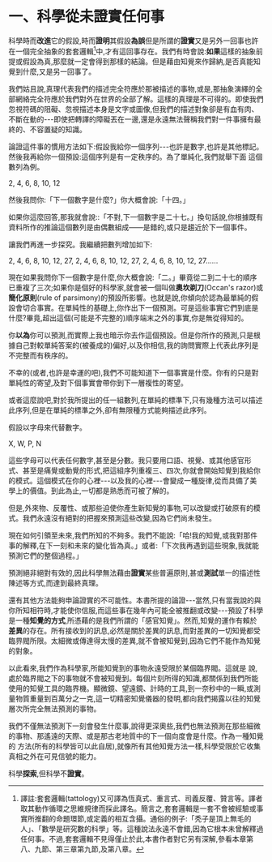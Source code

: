 # 一、科學從未證實任何事
科學時而**改進**它的假設,時而**證明**其假設**為誤**但是所謂的**證實**又是另外一回事也許在一個完全抽象的套套邏輯[^1]中,才有這回事存在。我們有時會說:**如果**這樣的抽象前提或假設為真,那麼就一定會得到那樣的結論。但是藉由知覺來作歸納,是否真能知覺到什麼,又是另一回事了。

我們姑且說,真理代表我們的描述完全符應於那被描述的事物,或是,那抽象演繹的全部網絡完全符應於我們對外在世界的全部了解。這樣的真理是不可得的。即使我們忽視符碼的阻礙、忽視描述本身是文字或圖像,但我們的描述對象卻是有血有肉、不斷在動的---即使把轉譯的障礙丟在一邊,還是永遠無法聲稱我們對一件事擁有最終的、不容置疑的知識。

論證這件事的慣用方法如下:假設我給你一個序列---也許是數字,也許是其他標記。然後我再給你一個預設:這個序列是有一定秩序的。為了單純化,我們就舉下面 
這個數列為例。

2, 4, 6, 8, 10, 12 

然後我問你:「下一個數字是什麼?」你大概會說:「十四。」

如果你這麼回答,那我就會說::「不對,下一個數字是二十七。」換句話說,你根據既有資料所作的推論這個數列是由偶數組成——是錯的,或只是趨近於下一個事件。

讓我們再進一步探究。我繼續把數列增加如下:

2, 4, 6, 8, 10, 12, 27, 2, 4, 6, 8, 10, 12, 27, 2, 4, 6, 8, 10, 12, 27......

現在如果我問你下一個數字是什麼,你大概會說:「二。」畢竟從二到二十七的順序已重複了三次;如果你是個好的科學家,就會被一個叫做**奧坎剃刀**(Occan's razor)或**簡化原則**(rule of parsimony)的預設所影響。也就是說,你傾向於認為最單純的假設會切合事實。在單純性的基礎上,你作出下一個預測。可是這些事實它們到底是什麼?畢竟,超出這個(可能是不完整的)順序端末之外的事實,你是無從得知的。

你**以為**你可以預測,而實際上我也暗示你去作這個預設。但是你所作的預測,只是根據自己對較單純答案的(被養成的)偏好,以及你相信,我的詢問實際上代表此序列是不完整而有秩序的。 

不幸的(或者,也許是幸運的吧),我們不可能知道下一個事實是什麼。你有的只是對單純性的寄望,及對下個事實會帶你到下一層複性的寄望。

或者這麼說吧,對於我所提出的任一組數列,在單純的標準下,只有幾種方法可以描述此序列,但是在單純的標準之外,卻有無限種方式能夠描述此序列。

假設以字母來代替數字。

X, W, P, N

這些字母可以代表任何數字,甚至是分數。我只要用口語、視覺、或其他感官形式、甚至是痛覺或動覺的形式,把這組序列重複三、四次,你就會開始知覺到我給你的模式。這個模式在你的心裡---以及我的心裡---會變成一種旋律,從而具備了美學上的價值。到此為止,一切都是熟悉而可被了解的。

但是,外來物、反覆性、或那些迫使你產生新知覺的事物,可以改變或打破原有的模式。我們永遠沒有絕對的把握來預測這些改變,因為它們尚未發生。

現在如何引領至未來,我們所知的不夠多。我們不能說:「哈!我的知覺,或我對那件事的解釋,在下一刻和未來的變化皆為真。」或者:「下次我再遇到這些現象,我就能預測它們的整個過程。」

預測絕非絕對有效的,因此科學無法藉由**證實**某些普遍原則,甚或**測試**單一的描述性陳述等方式,而達到最終真理。

還有其他方法能夠申論證實的不可能性。本書所提的論證---當然,只有當我說的與你所知相符時,才能使你信服,而這些事在幾年內可能全被推翻或改變---預設了科學是一種**知覺的方式**,所憑藉的是我們所謂的「感官知覺」。然而,知覺的運作有賴於**差異**的存在。所有接收到的訊息,必然是關於差異的訊息,而對差異的一切知覺都受臨界閥所限。太細微或傳達得太慢的差異,就不會被知覺到,因為它們不能作為知覺的對象。

以此看來,我們作為科學家,所能知覺到的事物永遠受限於某個臨界閥。這就是 說,處於臨界閥之下的事物就不會被知覺到。每個片刻所得的知識,都關係到我們所能使用的知覺工具的臨界機。顯微鏡、望遠鏡、計時的工具,到一奈秒中的一瞬,或測量物質重量到百萬分之一克,這一切精密知覺儀器的發明,都向我們揭露以往的知覺層次所完全無法預測的事物。

我們不僅無法預測下一刻會發生什麼事,說得更深奧些,我們也無法預測在那些細微的事物、那遙遠的天際、或是那古老地質中的下一個向度會是什麼。作為一種知覺的 方法(所有的科學皆可以此自居),就像所有其他知覺方法一樣,科學受限於它收集真相之外在可見信號的能力。

科學**探索**,但科學不**證實**。



[^1]: 譯註:套套邏輯(tattology)又可譯為恆真式、重言式、司義反覆、贊言等。譯者取其動作循環之思維規律而採此譯名。簡言之,套套邏輯是一套不會被經驗或事實所推翻的命題環節,或定義的相互含攝。通俗的例子:「秃子是頂上無毛的人」、「數學是研究數的科學」等。這種說法永遠不會錯,因為它根本未曾解釋過任何事。不過,套套邏輯不見得僅止於此,本書作者對它另有深解,參看本章第八、九節、第三章第九節,及第八章。

